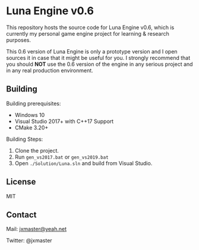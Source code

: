 # Luna Engine v0.6

This repository hosts the source code for Luna Engine v0.6, which is currently my personal game engine project for learning & research purposes.

This 0.6 version of Luna Engine is only a prototype version and I open sources it in case that it might be useful for you. I strongly recommend that you should **NOT** use the 0.6 version of the engine in any serious project and in any real production environment.

## Building

Building prerequisites:

* Windows 10
* Visual Studio 2017+ with C++17 Support
* CMake 3.20+

Building Steps:

1. Clone the project.
3. Run `gen_vs2017.bat` or `gen_vs2019.bat`
3. Open `./Solution/Luna.sln` and build from Visual Studio.

## License

MIT

## Contact

Mail: jxmaster@yeah.net

Twitter: @jxmaster